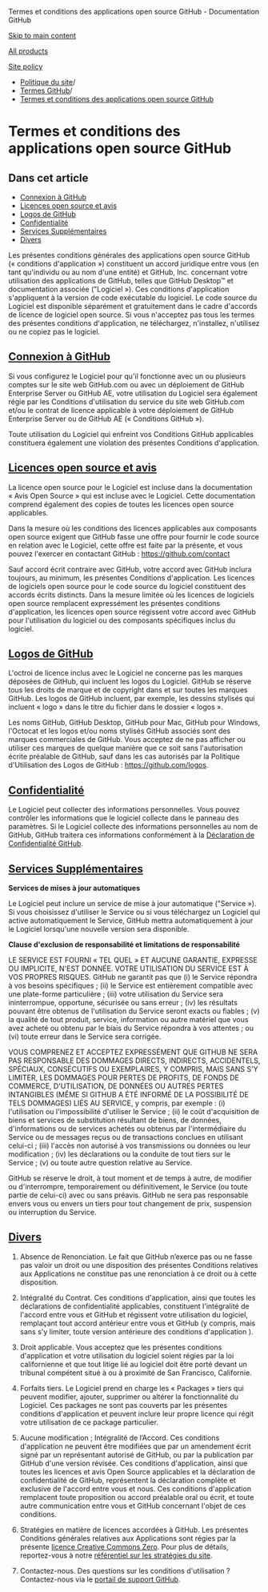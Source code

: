 Termes et conditions des applications open source GitHub - Documentation GitHub

[Skip to main content](#main-content)

[All products](/fr)

[Site policy](/site-policy)

* [Politique du site](/fr/site-policy)/
* [Termes GitHub](/fr/site-policy/github-terms)/
* [Termes et conditions des applications open source GitHub](/fr/site-policy/github-terms/github-open-source-applications-terms-and-conditions)

Termes et conditions des applications open source GitHub
==========

Dans cet article
----------

* [Connexion à GitHub](#connecting-to-github)
* [Licences open source et avis](#open-source-licenses-and-notices)
* [Logos de GitHub](#githubs-logos)
* [Confidentialité](#privacy)
* [Services Supplémentaires](#additional-services)
* [Divers](#miscellanea)

Les présentes conditions générales des applications open source GitHub (« conditions d'application ») constituent un accord juridique entre vous (en tant qu'individu ou au nom d'une entité) et GitHub, Inc. concernant votre utilisation des applications de GitHub, telles que GitHub Desktop™ et documentation associée ("Logiciel »). Ces conditions d'application s'appliquent à la version de code exécutable du logiciel. Le code source du Logiciel est disponible séparément et gratuitement dans le cadre d'accords de licence de logiciel open source. Si vous n'acceptez pas tous les termes des présentes conditions d'application, ne téléchargez, n'installez, n'utilisez ou ne copiez pas le logiciel.

[Connexion à GitHub](#connecting-to-github)
----------

Si vous configurez le Logiciel pour qu'il fonctionne avec un ou plusieurs comptes sur le site web GitHub.com ou avec un déploiement de GitHub Enterprise Server ou GitHub AE, votre utilisation du Logiciel sera également régie par les Conditions d'utilisation du service du site web GitHub.com et/ou le contrat de licence applicable à votre déploiement de GitHub Enterprise Server ou de GitHub AE (« Conditions GitHub »).

Toute utilisation du Logiciel qui enfreint vos Conditions GitHub applicables constituera également une violation des présentes Conditions d'application.

[Licences open source et avis](#open-source-licenses-and-notices)
----------

La licence open source pour le Logiciel est incluse dans la documentation « Avis Open Source » qui est incluse avec le Logiciel. Cette documentation comprend également des copies de toutes les licences open source applicables.

Dans la mesure où les conditions des licences applicables aux composants open source exigent que GitHub fasse une offre pour fournir le code source en relation avec le Logiciel, cette offre est faite par la présente, et vous pouvez l'exercer en contactant GitHub : <https://github.com/contact>

Sauf accord écrit contraire avec GitHub, votre accord avec GitHub inclura toujours, au minimum, les présentes Conditions d'application. Les licences de logiciels open source pour le code source du logiciel constituent des accords écrits distincts. Dans la mesure limitée où les licences de logiciels open source remplacent expressément les présentes conditions d'application, les licences open source régissent votre accord avec GitHub pour l'utilisation du logiciel ou des composants spécifiques inclus du logiciel.

[Logos de GitHub](#githubs-logos)
----------

L'octroi de licence inclus avec le Logiciel ne concerne pas les marques déposées de GitHub, qui incluent les logos du Logiciel. GitHub se réserve tous les droits de marque et de copyright dans et sur toutes les marques GitHub. Les logos de GitHub incluent, par exemple, les dessins stylisés qui incluent « logo » dans le titre du fichier dans le dossier « logos ».

Les noms GitHub, GitHub Desktop, GitHub pour Mac, GitHub pour Windows, l'Octocat et les logos et/ou noms stylisés GitHub associés sont des marques commerciales de GitHub. Vous acceptez de ne pas afficher ou utiliser ces marques de quelque manière que ce soit sans l'autorisation écrite préalable de GitHub, sauf dans les cas autorisés par la Politique d'Utilisation des Logos de GitHub : <https://github.com/logos>.

[Confidentialité](#privacy)
----------

Le Logiciel peut collecter des informations personnelles. Vous pouvez contrôler les informations que le logiciel collecte dans le panneau des paramètres. Si le Logiciel collecte des informations personnelles au nom de GitHub, GitHub traitera ces informations conformément à la [Déclaration de Confidentialité GitHub](/fr/site-policy/privacy-policies/github-privacy-statement).

[Services Supplémentaires](#additional-services)
----------

**Services de mises à jour automatiques**

Le Logiciel peut inclure un service de mise à jour automatique ("Service »). Si vous choisissez d'utiliser le Service ou si vous téléchargez un Logiciel qui active automatiquement le Service, GitHub mettra automatiquement à jour le Logiciel lorsqu'une nouvelle version sera disponible.

**Clause d'exclusion de responsabilité et limitations de responsabilité**

LE SERVICE EST FOURNI « TEL QUEL » ET AUCUNE GARANTIE, EXPRESSE OU IMPLICITE, N'EST DONNÉE. VOTRE UTILISATION DU SERVICE EST À VOS PROPRES RISQUES. GitHub ne garantit pas que (i) le Service répondra à vos besoins spécifiques ; (ii) le Service est entièrement compatible avec une plate-forme particulière ; (iii) votre utilisation du Service sera ininterrompue, opportune, sécurisée ou sans erreur ; (iv) les résultats pouvant être obtenus de l'utilisation du Service seront exacts ou fiables ; (v) la qualité de tout produit, service, information ou autre matériel que vous avez acheté ou obtenu par le biais du Service répondra à vos attentes ; ou (vi) toute erreur dans le Service sera corrigée.

VOUS COMPRENEZ ET ACCEPTEZ EXPRESSÉMENT QUE GITHUB NE SERA PAS RESPONSABLE DES DOMMAGES DIRECTS, INDIRECTS, ACCIDENTELS, SPÉCIAUX, CONSÉCUTIFS OU EXEMPLAIRES, Y COMPRIS, MAIS SANS S'Y LIMITER, LES DOMMAGES POUR PERTES DE PROFITS, DE FONDS DE COMMERCE, D'UTILISATION, DE DONNÉES OU AUTRES PERTES INTANGIBLES (MÊME SI GITHUB A ÉTÉ INFORMÉ DE LA POSSIBILITÉ DE TELS DOMMAGES) LIÉS AU SERVICE, y compris, par exemple : (i) l'utilisation ou l'impossibilité d'utiliser le Service ; (ii) le coût d'acquisition de biens et services de substitution résultant de biens, de données, d'informations ou de services achetés ou obtenus par l'intermédiaire du Service ou de messages reçus ou de transactions conclues en utilisant celui-ci ; (iii) l'accès non autorisé à vos transmissions ou données ou leur modification ; (iv) les déclarations ou la conduite de tout tiers sur le Service ; (v) ou toute autre question relative au Service.

GitHub se réserve le droit, à tout moment et de temps à autre, de modifier ou d'interrompre, temporairement ou définitivement, le Service (ou toute partie de celui-ci) avec ou sans préavis. GitHub ne sera pas responsable envers vous ou envers un tiers pour tout changement de prix, suspension ou interruption du Service.

[Divers](#miscellanea)
----------

1. Absence de Renonciation. Le fait que GitHub n’exerce pas ou ne fasse pas valoir un droit ou une disposition des présentes Conditions relatives aux Applications ne constitue pas une renonciation à ce droit ou à cette disposition.

2. Intégralité du Contrat. Ces conditions d'application, ainsi que toutes les déclarations de confidentialité applicables, constituent l'intégralité de l'accord entre vous et GitHub et régissent votre utilisation du logiciel, remplaçant tout accord antérieur entre vous et GitHub (y compris, mais sans s'y limiter, toute version antérieure des conditions d'application ).

3. Droit applicable. Vous acceptez que les présentes conditions d'application et votre utilisation du logiciel soient régies par la loi californienne et que tout litige lié au logiciel doit être porté devant un tribunal compétent situé à ou à proximité de San Francisco, Californie.

4. Forfaits tiers. Le Logiciel prend en charge les « Packages » tiers qui peuvent modifier, ajouter, supprimer ou altérer la fonctionnalité du Logiciel. Ces packages ne sont pas couverts par les présentes conditions d'application et peuvent inclure leur propre licence qui régit votre utilisation de ce package particulier.

5. Aucune modification ; Intégralité de l’Accord. Ces conditions d'application ne peuvent être modifiées que par un amendement écrit signé par un représentant autorisé de GitHub, ou par la publication par GitHub d'une version révisée. Ces conditions d'application, ainsi que toutes les licences et avis Open Source applicables et la déclaration de confidentialité de GitHub, représentent la déclaration complète et exclusive de l'accord entre vous et nous. Ces conditions d'application remplacent toute proposition ou accord préalable oral ou écrit, et toute autre communication entre vous et GitHub concernant l'objet de ces conditions.

6. Stratégies en matière de licences accordées à GitHub. Les présentes Conditions générales relatives aux Applications sont régies par la présente [licence Creative Commons Zero](https://creativecommons.org/publicdomain/zero/1.0/). Pour plus de détails, reportez-vous à notre [référentiel sur les stratégies du site](https://github.com/github/site-policy#license).

7. Contactez-nous. Des questions sur les conditions d'utilisation ? Contactez-nous via le [portail de support GitHub](https://support.github.com/).
